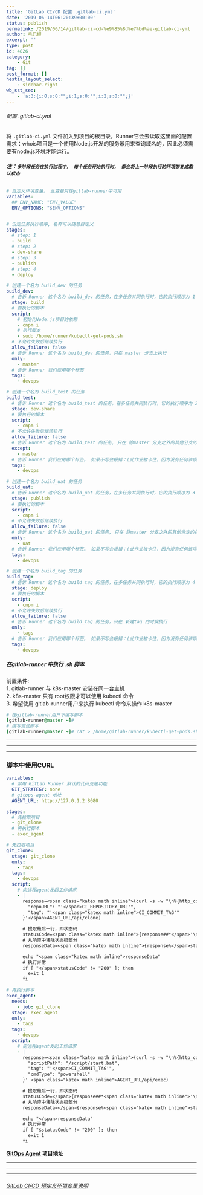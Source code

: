 ```yaml
---
title: 'GitLab CI/CD 配置 .gitlab-ci.yml'
date: '2019-06-14T06:20:39+00:00'
status: publish
permalink: /2019/06/14/gitlab-ci-cd-%e9%85%8d%e7%bd%ae-gitlab-ci-yml
author: 毛巳煜
excerpt: ''
type: post
id: 4826
category:
    - Git
tag: []
post_format: []
hestia_layout_select:
    - sidebar-right
wb_sst_seo:
    - 'a:3:{i:0;s:0:"";i:1;s:0:"";i:2;s:0:"";}'
---
```

###### 配置 .gitlab-ci.yml

将 `.gitlab-ci.yml` 文件加入到项目的根目录，Runner它会去读取这里面的配置  
需求：whois项目是一个使用Node.js开发的服务器用来查询域名的，因此必须需要有node.js环境才能运行。

###### **注：`多阶段任务在执行过程中， 每个任务开始执行时， 都会将上一阶段执行的环境恢复成默认状态`**

```yaml
# 自定义环境变量， 此变量只在gitlab-runner中可用
variables:
  ## ENV_NAME: "ENV_VALUE"
  ENV_OPTIONS: "$ENV_OPTIONS"


# 设定任务执行顺序, 名称可以随意自定义
stages:
  # step: 1
  - build
  # step: 2
  - dev-share
  # step: 3
  - publish
  # step: 4
  - deploy

# 创建一个名为 build_dev 的任务
build_dev:
  # 告诉 Runner 这个名为 build_dev 的任务，在多任务共同执行时，它的执行顺序为 1
  stage: build
  # 要执行的脚本
  script:
    # 初始化Node.js项目的依赖
    - cnpm i
    # 执行脚本
    - sudo /home/runner/kubectl-get-pods.sh
  # 不允许失败后继续执行
  allow_failure: false
  # 告诉 Runner 这个名为 build_dev 的任务，只在 master 分支上执行
  only:
    - master
  # 告诉 Runner 我们应用哪个标签
  tags:
    - devops

# 创建一个名为 build_test 的任务
build_test:
  # 告诉 Runner 这个名为 build_test 的任务，在多任务共同执行时，它的执行顺序为 2
  stage: dev-share
  # 要执行的脚本
  script:
    - cnpm i
  # 不允许失败后继续执行
  allow_failure: false
  # 告诉 Runner 这个名为 build_test 的任务, 只在 除master 分支之外的其他分支的每次推送时执行
  except:
    - master
  # 告诉 Runner 我们应用哪个标签。 如果不写会报错：(此作业被卡住，因为没有任何该项目指定标签的 runner 在线)
  tags:
    - devops

# 创建一个名为 build_uat 的任务
build_uat:
  # 告诉 Runner 这个名为 build_uat 的任务，在多任务共同执行时，它的执行顺序为 3
  stage: publish
  # 要执行的脚本
  script:
    - cnpm i
  # 不允许失败后继续执行
  allow_failure: false
  # 告诉 Runner 这个名为 build_uat 的任务, 只在 除master 分支之外的其他分支的每次推送时执行
  only:
    - uat
  # 告诉 Runner 我们应用哪个标签。 如果不写会报错：(此作业被卡住，因为没有任何该项目指定标签的 runner 在线)
  tags:
    - devops

# 创建一个名为 build_tag 的任务
build_tag:
  # 告诉 Runner 这个名为 build_tag 的任务，在多任务共同执行时，它的执行顺序为 4
  stage: deploy
  # 要执行的脚本
  script:
    - cnpm i
  # 不允许失败后继续执行
  allow_failure: false
  # 告诉 Runner 这个名为 build_tag 的任务，只在 新建tag 的时候执行
  only:
    - tags
  # 告诉 Runner 我们应用哪个标签。 如果不写会报错：(此作业被卡住，因为没有任何该项目指定标签的 runner 在线)
  tags:
    - devops

```

##### 在gitlab-runner 中执行 .sh 脚本

前置条件:  
1\. gitlab-runner 与 k8s-master 安装在同一台主机  
2\. k8s-master 只有 root权限才可以使用 kubectl 命令  
3\. 希望使用 gitlab-runner用户来执行 kubectl 命令来操作 k8s-master

```ruby
# 在gitlab-runner用户下编写脚本
[gitlab-runner@master ~]#
# 编写测试脚本
[gitlab-runner@master ~]# cat > /home/gitlab-runner/kubectl-get-pods.sh 
```

- - - - - -

- - - - - -

- - - - - -

### 脚本中使用CURL

```yaml
variables:
  # 禁用 GitLab Runner 默认的代码克隆功能
  GIT_STRATEGY: none
  # gitops-agent 地址
  AGENT_URL: http://127.0.1.2:8080

stages:
  # 先拉取项目
  - git_clone
  # 再执行脚本
  - exec_agent

# 先拉取项目
git_clone:
  stage: git_clone
  only:
    - tags
  tags:
    - devops
  script:
    # 向远程agent发起工作请求
    - |
      response=<span class="katex math inline">(curl -s -w "\n%{http_code}" -X POST -d '{
        "repoURL": "'</span>CI_REPOSITORY_URL'",
        "tag": "'<span class="katex math inline">CI_COMMIT_TAG'"
      }'</span>AGENT_URL/api/clone)

      # 提取最后一行，即状态码
      statusCode=<span class="katex math inline">{response##*</span>'\n'}
      # 从响应中移除状态码部分
      responseData=<span class="katex math inline">{response%</span>statusCode}

      echo "<span class="katex math inline">responseData"
      # 执行异常
      if [ "</span>statusCode" != "200" ]; then
        exit 1
      fi

# 再执行脚本
exec_agent:
  needs:
    - job: git_clone
  stage: exec_agent
  only:
    - tags
  tags:
    - devops
  script:
    # 向远程agent发起工作请求
    - |
      response=<span class="katex math inline">(curl -s -w "\n%{http_code}" -X POST -d '{
        "scriptPath": "/script/start.bat",
        "tag": "'</span>CI_COMMIT_TAG'",
        "cmdType": "powershell"
      }' <span class="katex math inline">AGENT_URL/api/exec)

      # 提取最后一行，即状态码
      statusCode=</span>{response##*<span class="katex math inline">'\n'}
      # 从响应中移除状态码部分
      responseData=</span>{response%<span class="katex math inline">statusCode}

      echo "</span>responseData"
      # 执行异常
      if [ "$statusCode" != "200" ]; then
        exit 1
      fi

```

**[GitOps Agent 项目地址](https://gitee.com/eric-mao/gitops-agent "GitOps Agent 项目地址")**

- - - - - -

- - - - - -

- - - - - -

###### [GitLab CI/CD 预定义环境变量说明](https://docs.gitlab.com/ee/ci/variables/predefined_variables.html "GitLab CI/CD 预定义环境变量说明")